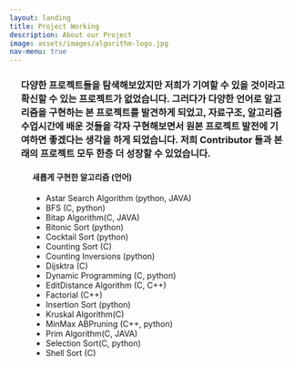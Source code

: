 ```yaml
---
layout: landing
title: Project Working
description: About our Project
image: assets/images/algorithm-logo.jpg
nav-menu: true
---
```


<section>
  <div style="margin: 20px 20px 20px 20px;">
    <h3>다양한 프로젝트들을 탐색해보았지만 저희가 기여할 수 있을 것이라고 확신할 수 있는 프로젝트가 없었습니다. 그러다가 다양한 언어로 알고리즘을 구현하는 본 프로젝트를 발견하게 되었고, 자료구조, 알고리즘 수업시간에 배운 것들을 각자 구현해보면서 원본 프로젝트 발전에 기여하면 좋겠다는 생각을 하게 되었습니다. 저희 Contributor 들과 본래의 프로젝트 모두 한층 더 성장할 수 있었습니다.</h3>
    <div style="margin: 20px 20px 20px 20px;">
      <h4>새롭게 구현한 알고리즘 (언어)</h4>
      <ul>
        <li>Astar Search Algorithm (python, JAVA)</li>
        <li>BFS (C, python)</li>
        <li>Bitap Algorithm(C, JAVA)</li>
        <li>Bitonic Sort (python)</li>
        <li>Cocktail Sort (python)</li>
        <li>Counting Sort (C)</li>
        <li>Counting Inversions (python)</li>
        <li>Dijsktra (C)</li>
        <li>Dynamic Programming (C, python)</li>
        <li>EditDistance Algorithm (C, C++)</li>
        <li>Factorial (C++)</li>
        <li>Insertion Sort (python)</li>
        <li>Kruskal Algorithm(C)</li>
        <li>MinMax ABPruning (C++, python)</li>
        <li>Prim Algorithm(C, JAVA)</li>
        <li>Selection Sort(C, python)</li>
        <li>Shell Sort (C)</li>
      </ul>
    </div>
  </div>
</section>
